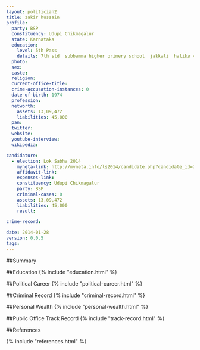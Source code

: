 ```yaml
---
layout: politician2
title: zakir hussain
profile: 
  party: BSP
  constituency: Udupi Chikmagalur
  state: Karnataka
  education: 
    level: 5th Pass
    details: 7th std  subbamma higher primery school  jakkali  halike village  banakal hobali  moodigere taluk  chickkamangalore district.
  photo: 
  sex: 
  caste: 
  religion: 
  current-office-title: 
  crime-accusation-instances: 0
  date-of-birth: 1974
  profession: 
  networth: 
    assets: 13,09,472
    liabilities: 45,000
  pan: 
  twitter: 
  website: 
  youtube-interview: 
  wikipedia: 

candidature: 
  - election: Lok Sabha 2014
    myneta-link: http://myneta.info/ls2014/candidate.php?candidate_id=2228
    affidavit-link: 
    expenses-link: 
    constituency: Udupi Chikmagalur 
    party: BSP
    criminal-cases: 0
    assets: 13,09,472
    liabilities: 45,000
    result:  

crime-record: 

date: 2014-01-28
version: 0.0.5
tags: 
---
```

##Summary


##Education
{% include "education.html" %}


##Political Career
{% include "political-career.html" %}


##Criminal Record
{% include "criminal-record.html" %}


##Personal Wealth
{% include "personal-wealth.html" %}


##Public Office Track Record
{% include "track-record.html" %}


##References


{% include "references.html" %}